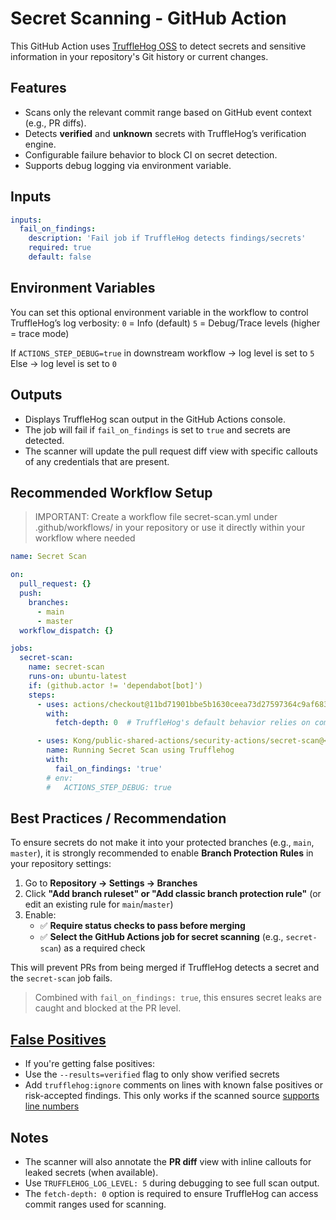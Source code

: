 # Secret Scanning - GitHub Action

This GitHub Action uses [TruffleHog OSS](https://github.com/trufflesecurity/trufflehog) to detect secrets and sensitive information in your repository's Git history or current changes.

## Features
- Scans only the relevant commit range based on GitHub event context (e.g., PR diffs).
- Detects **verified** and **unknown** secrets with TruffleHog’s verification engine.
- Configurable failure behavior to block CI on secret detection.
- Supports debug logging via environment variable.


## Inputs

```yaml
inputs:
  fail_on_findings:
    description: 'Fail job if TruffleHog detects findings/secrets'
    required: true
    default: false
```

## Environment Variables
You can set this optional environment variable in the workflow to control TruffleHog’s log verbosity:
`0`	= Info (default)
`5`	= Debug/Trace levels (higher = trace mode)

If `ACTIONS_STEP_DEBUG=true` in downstream workflow -> log level is set to `5`
Else -> log level is set to `0`

## Outputs
* Displays TruffleHog scan output in the GitHub Actions console.
* The job will fail if `fail_on_findings` is set to `true` and secrets are detected.
* The scanner will update the pull request diff view with specific callouts of any credentials that are present.

## Recommended Workflow Setup
>IMPORTANT: Create a workflow file secret-scan.yml under .github/workflows/ in your repository or use it directly within your workflow where needed

```yaml
name: Secret Scan

on:
  pull_request: {}
  push:
    branches:
      - main
      - master
  workflow_dispatch: {}

jobs:
  secret-scan:
    name: secret-scan
    runs-on: ubuntu-latest
    if: (github.actor != 'dependabot[bot]')
    steps:
      - uses: actions/checkout@11bd71901bbe5b1630ceea73d27597364c9af683
        with: 
          fetch-depth: 0  # TruffleHog's default behavior relies on commit history (base -> head), so full fetch-depth is required

      - uses: Kong/public-shared-actions/security-actions/secret-scan@<tag-commit-sha> # Replace with actual tag Commit SHA
        name: Running Secret Scan using Trufflehog
        with:
          fail_on_findings: 'true'
        # env:
        #   ACTIONS_STEP_DEBUG: true

```


## Best Practices / Recommendation
To ensure secrets do not make it into your protected branches (e.g., `main`, `master`), it is strongly recommended to enable **Branch Protection Rules** in your repository settings:

1. Go to **Repository → Settings → Branches**
2. Click **"Add branch ruleset" or "Add classic branch protection rule"** (or edit an existing rule for `main`/`master`)
3. Enable:
   - ✅ **Require status checks to pass before merging**
   - ✅ **Select the GitHub Actions job for secret scanning** (e.g., `secret-scan`) as a required check

This will prevent PRs from being merged if TruffleHog detects a secret and the `secret-scan` job fails.
> Combined with `fail_on_findings: true`, this ensures secret leaks are caught and blocked at the PR level.

## [False Positives](https://docs.trufflesecurity.com/pre-commit-hooks#Ro3Lw)
* If you're getting false positives:
* Use the `--results=verified` flag to only show verified secrets
* Add `trufflehog:ignore` comments on lines with known false positives or risk-accepted findings. This only works if the scanned source [supports line numbers](https://github.com/trufflesecurity/trufflehog/blob/d6375ba92172fd830abb4247cca15e3176448c5d/pkg/engine/engine.go#L358-L365)

## Notes
* The scanner will also annotate the **PR diff** view with inline callouts for leaked secrets (when available).
* Use `TRUFFLEHOG_LOG_LEVEL: 5` during debugging to see full scan output.
* The `fetch-depth: 0` option is required to ensure TruffleHog can access commit ranges used for scanning.
